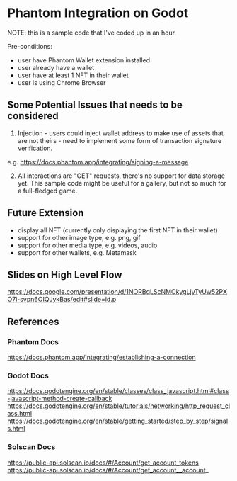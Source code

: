 # Phantom Integration on Godot

NOTE: this is a sample code that I've coded up in an hour.

Pre-conditions: 
- user have Phantom Wallet extension installed
- user already have a wallet
- user have at least 1 NFT in their wallet
- user is using Chrome Browser

## Some Potential Issues that needs to be considered

1. Injection - users could inject wallet address to make use of assets that are not theirs - need to implement some form of transaction signature verification.

e.g. https://docs.phantom.app/integrating/signing-a-message

2. All interactions are "GET" requests, there's no support for data storage yet. This sample code might be useful for a gallery, but not so much for a full-fledged game.

## Future Extension
- display all NFT (currently only displaying the first NFT in their wallet)
- support for other image type, e.g. png, gif
- support for other media type, e.g. videos, audio
- support for other wallets, e.g. Metamask


## Slides on High Level Flow
https://docs.google.com/presentation/d/1NORBqLScNMOkygLjyTyUw52PXO7i-svpn6OIQJykBas/edit#slide=id.p 


## References

### Phantom Docs
https://docs.phantom.app/integrating/establishing-a-connection

### Godot Docs
https://docs.godotengine.org/en/stable/classes/class_javascript.html#class-javascript-method-create-callback  
https://docs.godotengine.org/en/stable/tutorials/networking/http_request_class.html 
https://docs.godotengine.org/en/stable/getting_started/step_by_step/signals.html

### Solscan Docs
https://public-api.solscan.io/docs/#/Account/get_account_tokens 
https://public-api.solscan.io/docs/#/Account/get_account__account_


